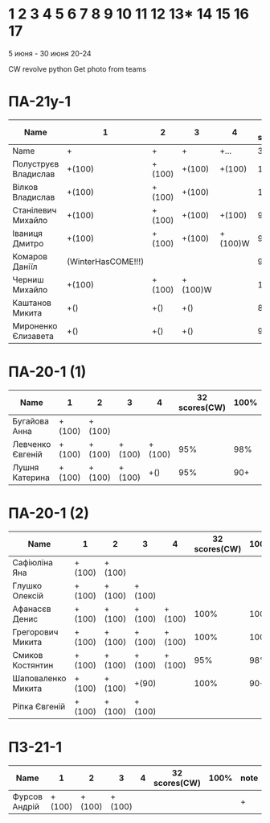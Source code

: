 # 1 2 3 4 5 6 7 8 9 10 11 12 13* 14 15 16 17

5 июня - 30 июня
20-24

CW
revolve python
Get photo from teams

<!---
	素晴らしい
	優れた
	nailed it! 
	Supercalifragilisticexpialidocious
	You nailed it! Good job ^-^
	Nice job ^-^
	Great job ^-^
	Good job ^-^
	Well done!
	Excellent!
	Impressive *-*
	Magnificent!
	Great !!!
	Marvelous!!!
	Fantastic!!!
	Wonderful!!!
	Wondrous!!!
	AWESOME!!!
	Unbelievable!!!
	Craftable Minecraftable
	Brilliant!!!
	Flawless work :)
	
	
	Thanks for your persistence and curiosity (=
	
	90 A
	82 B
	75 C
	64 D
	60 E

	https://teams.microsoft.com/_?tenantId=830818fc-364e-47d9-9ecf-3c713418c728#/school/FileBrowserTabApp/%D0%9E%D0%B1%D1%89%D0%B8%D0%B9?threadId=19:a9577181dfca4a069ca83f3d7063a3dd@thread.tacv2&ctx=channel
		
	ООП
	ОС
	ФункАн
	ТеорВер - Послайко
	
-->




# ПА-21y-1
| Name                  | 1      | 2      | 3      | 4      | 32 scores(CW) | __100%__ | note      |
| --------------------- | ------ | ------ | ------ | ------ | ------------- | -------- | --------- |
| Name                  | +      | +      | +      | +...   | 32+           | 130      | +++++++++ | 
| Полуструєв Владислав	| +(100) | +(100) | +(100) | +(100) | 100%	        | 100+     | +         | EnigmaMaster+ Umb
| Вілков Владислав		| +(100) | +(100) | +(100) | 		| 100%          | 	       | +         | EnigmaMaster+ Umb
| Станілевич Михайло	| +(100) | +(100) | +(100) | +(100) | 95	        | 100      | +5         |
| Іваниця Дмитро		| +(100) | +(100) | +(100) | +(100)W| 95	        | 100	   | +5       |
| Комаров Даніїл		| (WinterHasCOME!!!) |  | 	 	    | 	       | 95	           | 	      | +         |
| Черниш Михайло 		| +(100) | +(100) | +(100)W | 		| 100%          | 	       | +         | EnigmaMaster+
| Каштанов Микита 		| +() | +() | +() | 		| 80%          | 	       | +         |
| Мироненко Єлизавета 	| +() | +() | +() | 		| 95%          | 	       | +         |


# ПА-20-1 (1) 
| Name                  | 1      | 2      | 3      | 4      | 32 scores(CW)	| __100%__ 	| note      |
| --------------------- | ------ | ------ | ------ | ------ | ------------ 	| -------- 	| --------- |
| Бугайова Анна			| +(100) | +(100) | 	   | 		| 	          	| 	      	| +         |
| Левченко Євгеній 		| +(100) | +(100) | +(100) | +(100) |	95%			| 98%      	| +         |
| Лушня Катерина		| +(100) | +(100) | +(100) | +() 	| 	95%			| 90+      	| +         |

# ПА-20-1 (2)
| Name                  | 1      | 2      | 3      | 4      | 32 scores(CW)	| __100%__ | note      |
| --------------------- | ------ | ------ | ------ | ------ | ------------ 	| -------- | --------- |
| Сафіюліна Яна	   		| +(100) | +(100) | 	   | 		|				| 	      | +         | EnigmaMaster+ Umb
| Глушко Олексій   		| +(100) | +(100) | +(100) | 		| 	          	| 	      | +         | EnigmaMaster+ Code 42
| Афанасєв Денис		| +(100) | +(100) | +(100) | +(100) | 	 100%    	| 100%     | +         |
| Грегорович Микита		| +(100) | +(100) | +(100) | +(100)	| 	 100% 		| 100%	  | +         | EnigmaMaster+ Umb Терновка
| Смиков Костянтин		| +(100) | +(100) | +(100) | +(100) | 	 95%    	| 98%      | +         |
| Шаповаленко Микита	| +(100) | +(100) | +(90)  | 		| 	 100%  		| 90+      | +         |
| Ріпка Євгеній			| +(100) | +(100) | +(100) |		| 	   			| 	      | +         |


# ПЗ-21-1
| Name                  | 1      | 2      | 3      | 4      | 32 scores(CW)	| __100%__ | note      |
| --------------------- | ------ | ------ | ------ | ------ | ------------ 	| -------- | --------- |
| Фурсов Андрій	   		| +(100) | +(100) | +(100) | 		| 	           	| 	      | +         | EnigmaMaster+

<!---
```
Отметки:
R - Report - ещё не загрузил отчёт
- - ко мне ещё не подходили
? - если доделают и ответят на вопросы 
+ - точно не меньше, надо посмотреть как остальные сдадут :D  
60+ - сдали лабы самыми первыми и просто замечательно всё сделали
. - начал сдавать
& - ссылка - указатель &(KAE)
* - изучить
! - вытягивал :)))
```
-->

<!---
Notes:
char buffer[7 * 1024 * 1024] = {};

if( rand() ) {
       char buffer[7 * 1024 * 1024] = {};
       printf( "%s", buffer );
    } else {
       char buffer[6 * 1024 * 1024] = {};
       printf( "%s", buffer );
    }
-->




